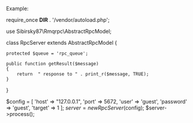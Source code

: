 Example:

require_once __DIR__ . '/vendor/autoload.php';

use Sibirsky87\Rmqrpc\AbstractRpcModel;

class RpcServer extends AbstractRpcModel
{

    protected $queue = 'rpc_queue';

    public function getResult($message)
    {
        return  " response to " . print_r($message, TRUE);
    }

}

$config = [
    'host'     => "127.0.0.1",
    'port'     => 5672,
    'user'     => 'guest',
    'password' => 'guest',
    'target'   => 1
];
$server  = new RpcServer($config);
$server->process();

